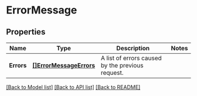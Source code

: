 # ErrorMessage

## Properties
Name | Type | Description | Notes
------------ | ------------- | ------------- | -------------
**Errors** | [**[]ErrorMessageErrors**](ErrorMessage_errors.md) | A list of errors caused by the previous request. | 

[[Back to Model list]](../README.md#documentation-for-models) [[Back to API list]](../README.md#documentation-for-api-endpoints) [[Back to README]](../README.md)


